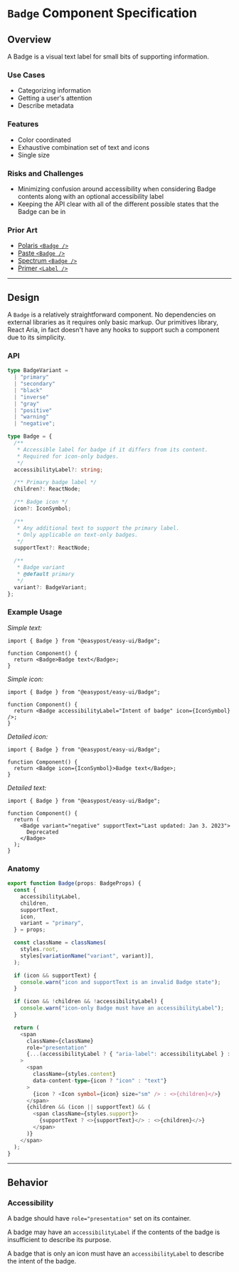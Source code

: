 # `Badge` Component Specification

## Overview

A Badge is a visual text label for small bits of supporting information.

### Use Cases

- Categorizing information
- Getting a user's attention
- Describe metadata

### Features

- Color coordinated
- Exhaustive combination set of text and icons
- Single size

### Risks and Challenges

- Minimizing confusion around accessibility when considering Badge contents along with an optional accessibility label
- Keeping the API clear with all of the different possible states that the Badge can be in

### Prior Art

- [Polaris `<Badge />`](https://polaris.shopify.com/components/feedback-indicators/badge)
- [Paste `<Badge />`](https://paste.twilio.design/components/badge)
- [Spectrum `<Badge />`](https://react-spectrum.adobe.com/react-spectrum/Badge.html)
- [Primer `<Label />`](https://primer.style/react/Label)

---

## Design

A `Badge` is a relatively straightforward component. No dependencies on external libraries as it requires only basic markup. Our primitives library, React Aria, in fact doesn't have any hooks to support such a component due to its simplicity.

### API

```ts
type BadgeVariant =
  | "primary"
  | "secondary"
  | "black"
  | "inverse"
  | "gray"
  | "positive"
  | "warning"
  | "negative";

type Badge = {
  /**
   * Accessible label for badge if it differs from its content.
   * Required for icon-only badges.
   */
  accessibilityLabel?: string;

  /** Primary badge label */
  children?: ReactNode;

  /** Badge icon */
  icon?: IconSymbol;

  /**
   * Any additional text to support the primary label.
   * Only applicable on text-only badges.
   */
  supportText?: ReactNode;

  /**
   * Badge variant
   * @default primary
   */
  variant?: BadgeVariant;
};
```

### Example Usage

_Simple text:_

```tsx
import { Badge } from "@easypost/easy-ui/Badge";

function Component() {
  return <Badge>Badge text</Badge>;
}
```

_Simple icon:_

```tsx
import { Badge } from "@easypost/easy-ui/Badge";

function Component() {
  return <Badge accessibilityLabel="Intent of badge" icon={IconSymbol} />;
}
```

_Detailed icon:_

```tsx
import { Badge } from "@easypost/easy-ui/Badge";

function Component() {
  return <Badge icon={IconSymbol}>Badge text</Badge>;
}
```

_Detailed text:_

```tsx
import { Badge } from "@easypost/easy-ui/Badge";

function Component() {
  return (
    <Badge variant="negative" supportText="Last updated: Jan 3. 2023">
      Deprecated
    </Badge>
  );
}
```

### Anatomy

```ts
export function Badge(props: BadgeProps) {
  const {
    accessibilityLabel,
    children,
    supportText,
    icon,
    variant = "primary",
  } = props;

  const className = classNames(
    styles.root,
    styles[variationName("variant", variant)],
  );

  if (icon && supportText) {
    console.warn("icon and supportText is an invalid Badge state");
  }

  if (icon && !children && !accessibilityLabel) {
    console.warn("icon-only Badge must have an accessibilityLabel");
  }

  return (
    <span
      className={className}
      role="presentation"
      {...(accessibilityLabel ? { "aria-label": accessibilityLabel } : {})}
    >
      <span
        className={styles.content}
        data-content-type={icon ? "icon" : "text"}
      >
        {icon ? <Icon symbol={icon} size="sm" /> : <>{children}</>}
      </span>
      {children && (icon || supportText) && (
        <span className={styles.support}>
          {supportText ? <>{supportText}</> : <>{children}</>}
        </span>
      )}
    </span>
  );
}
```

---

## Behavior

### Accessibility

A badge should have `role="presentation"` set on its container.

A badge may have an `accessibilityLabel` if the contents of the badge is insufficient to describe its purpose.

A badge that is only an icon must have an `accessibilityLabel` to describe the intent of the badge.
